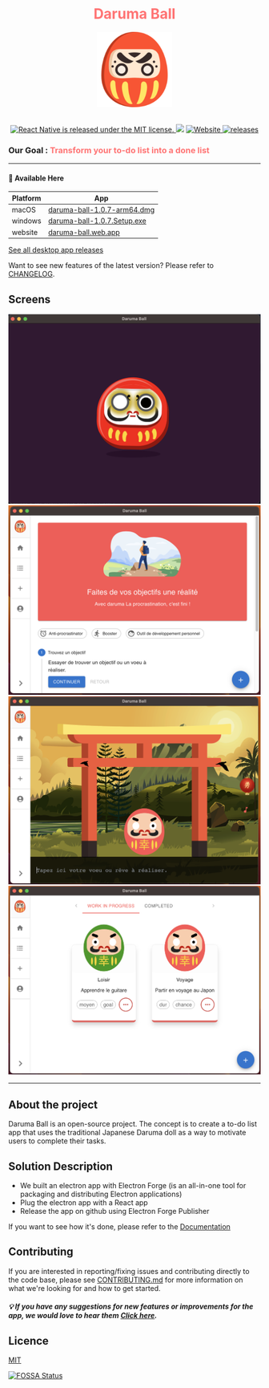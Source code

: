 <div align='center'>
  <h1 style='color: #ff7474;'>Daruma Ball</h1>
  <img src='markdown/assets/daruma.png' width='150' height='150' />
</div>

<br />

<!-- https://shields.io/ -->
<p align="center">
  <a href="https://github.com/Alexon1999/daruma-ball/blob/master/LICENCE">
    <img src="https://img.shields.io/badge/license-MIT-blue.svg" alt="React Native is released under the MIT license." />
  </a>
  <a href="https://app.fossa.com/projects/git%2Bgithub.com%2FAlexon1999%2Fdaruma-ball?ref=badge_shield" alt="FOSSA Status"><img src="https://app.fossa.com/api/projects/git%2Bgithub.com%2FAlexon1999%2Fdaruma-ball.svg?type=shield"/></a>
  <a href="https://daruma-ball.web.app/">
    <img src="https://img.shields.io/website?url=https://daruma-ball.web.app" alt="Website" />
  </a>
  <a href="https://github.com/Alexon1999/daruma-ball/releases">
    <img src="https://img.shields.io/badge/supported%20platforms-macOS%2C%20windows-orange" alt="releases" />
  </a>
</p>


### Our Goal : <span style='color: #ff7474'>Transform your to-do list into a done list</span>

<hr />

#### 🚀 Available Here
| Platform | App                                                                                                                           |
| -------- | ----------------------------------------------------------------------------------------------------------------------------- |
| macOS    | [daruma-ball-1.0.7-arm64.dmg](https://github.com/Alexon1999/daruma-ball/releases/download/v1.0.7/daruma-ball-1.0.7-arm64.dmg) |
| windows  | [daruma-ball-1.0.7.Setup.exe](https://github.com/Alexon1999/daruma-ball/releases/download/v1.0.7/daruma-ball-1.0.7.Setup.exe) |
| website  | [daruma-ball.web.app](https://daruma-ball.web.app)                                                                            |

[See all desktop app releases](https://github.com/Alexon1999/daruma-ball/releases)

Want to see new features of the latest version? Please refer to [CHANGELOG](.github/CHANGELOG.md).


## Screens
![](markdown/assets/demo_splash.png)
![](markdown/assets/demo_home.png)
![](markdown/assets/demo_creation.png)
![](markdown/assets/demo_list.png)

---

## About the project

Daruma Ball is an open-source project. The concept is to create a to-do list app that uses the traditional Japanese Daruma doll as a way to motivate users to complete their tasks.

## Solution Description
- We built an electron app with Electron Forge (is an all-in-one tool for packaging and distributing Electron applications)
- Plug the electron app with a React app
- Release the app on github using Electron Forge Publisher

If you want to see how it's done, please refer to the [Documentation](docs/dev/README.md)


## Contributing
If you are interested in reporting/fixing issues and contributing directly to the code base, please see [CONTRIBUTING.md](CONTRIBUTING.md) for more information on what we're looking for and how to get started.

##### :bulb: If you have any suggestions for new features or improvements for the app, we would love to hear them [Click here](https://github.com/Alexon1999/daruma-ball/discussions/3).


## Licence

[MIT](LICENCE)

[![FOSSA Status](https://app.fossa.com/api/projects/git%2Bgithub.com%2FAlexon1999%2Fdaruma-ball.svg?type=large)](https://app.fossa.com/projects/git%2Bgithub.com%2FAlexon1999%2Fdaruma-ball?ref=badge_large)